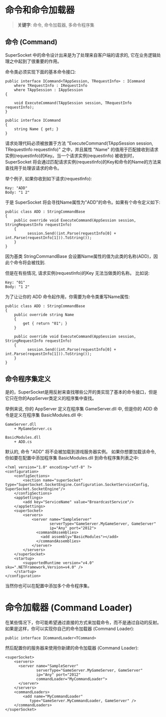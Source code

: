 # 命令和命令加载器

> __关键字__: 命令, 命令加载器, 多命令程序集

## 命令 (Command)
SuperSocket 中的命令设计出来是为了处理来自客户端的请求的, 它在业务逻辑处理之中起到了很重要的作用。

命令类必须实现下面的基本命令接口:

    public interface ICommand<TAppSession, TRequestInfo> : ICommand
        where TRequestInfo : IRequestInfo
        where TAppSession : IAppSession
    {

        void ExecuteCommand(TAppSession session, TRequestInfo requestInfo);
    }

    public interface ICommand
    {
        string Name { get; }
    }


请求处理代码必须被放置于方法 "ExecuteCommand(TAppSession session, TRequestInfo requestInfo)" 之中，并且属性 "Name" 的值用于匹配接收到请求实例(requestInfo)的Key。当一个请求实例(requestInfo) 被收到时，SuperSocket 将会通过匹配请求实例(requestInfo)的Key和命令的Name的方法来查找用于处理该请求的命令。

举个例子, 如果你收到如下请求(requestInfo):

    Key: "ADD"
    Body: "1 2"

于是 SuperSocket 将会寻找Name属性为"ADD"的命令。如果有个命令定义如下:

    public class ADD : StringCommandBase
    {
		public override void ExecuteCommand(AppSession session, StringRequestInfo requestInfo)
        {
              session.Send((int.Parse(requestInfo[0] + int.Parse(requestInfo[1])).ToString());
        }
    }

因为基类 StringCommandBase 会设置Name属性的值为此类的名称(ADD)，因此个命令将会被找到.

但是在有些情况, 请求实例(requestInfo)的Key 无法当做类的名称。 比如说:

    Key: "01"
    Body: "1 2"

为了让让你的 ADD 命令起作用，你需要为命令类重写Name属性:

    public class ADD : StringCommandBase
    {
        public override string Name
        {
            get { return "01"; }
        }

		public override void ExecuteCommand(AppSession session, StringRequestInfo requestInfo)
        {
              session.Send((int.Parse(requestInfo[0] + int.Parse(requestInfo[1])).ToString());
        }
    }


## 命令程序集定义

是的，SuperSocket是用反射来查找哪些公开的类实现了基本的命令接口，但是它只在你的AppServer类定义的程序集中查找。

举例来说, 你的 AppServer 定义在程序集 GameServer.dll 中, 但是你的 ADD 命令是定义在程序集 BasicModules.dll 中:

    GameServer.dll
    	+ MyGameServer.cs

>

    BasicModules.dll
    	+ ADD.cs

默认的, 命令 "ADD" 将不会被加载到游戏服务器实例。 如果你想要加载该命令, 你如要在配置中添加程序集 BasicModules.dll 到命令程序集列表之中:

    <?xml version="1.0" encoding="utf-8" ?>
    <configuration>
	    <configSections>
	        <section name="superSocket" type="SuperSocket.SocketEngine.Configuration.SocketServiceConfig, SuperSocket.SocketEngine"/>
	    </configSections>
	    <appSettings>
	        <add key="ServiceName" value="BroardcastService"/>
	    </appSettings>
	    <superSocket>
	        <servers>
	            <server name="SampleServer"
	                    serverType="GameServer.MyGameServer, GameServer"
	                    ip="Any" port="2012">
	              <commandAssemblies>
	                <add assembly="BasicModules"></add>
	              </commandAssemblies>
	            </server>
	        </servers>
	    </superSocket>
	    <startup>
	        <supportedRuntime version="v4.0" sku=".NETFramework,Version=v4.0" />
	    </startup>
	</configuration>

当然你也可以在配置中添加多个命令程序集。

# 命令加载器 (Command Loader) 

在某些情况下，你可能希望通过直接的方式来加载命令，而不是通过自动的反射。 如果是这样，你可以实现你自己的命令加载器 (Command Loader):

    public interface ICommandLoader<TCommand>

然后配置你的服务器来使用你新建的命令加载器 (Command Loader):

    <superSocket>
	    <servers>
	      <server name="SampleServer"
	              serverType="GameServer.MyGameServer, GameServer"
	              ip="Any" port="2012"
				  commandLoader="MyCommandLoader">
	      </server>
	    </servers>
	    <commandLoaders>
	        <add name="MyCommandLoader"
	           type="GameServer.MyCommandLoader, GameServer" />
	    </commandLoaders>
    </superSocket>

